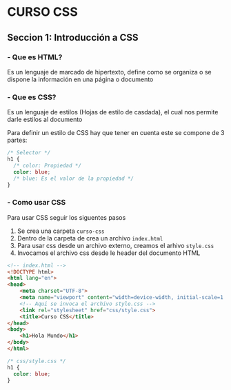 #  CURSO CSS

## Seccion 1: Introducción a CSS

### - Que es HTML?

Es un lenguaje de marcado de hipertexto, define como se organiza o se dispone la información en una página o documento

### - Que es CSS?

Es un lenguaje de estilos (Hojas de estilo de casdada), el cual nos permite darle estilos al documento

Para definir un estilo de CSS hay que tener en cuenta este se compone de 3 partes:

```css
/* Selector */
h1 {
  /* color: Propiedad */
  color: blue;
  /* blue: Es el valor de la propiedad */
}
```

### - Como usar CSS

Para usar CSS seguir los siguentes pasos

1. Se crea una carpeta `curso-css`
2. Dentro de la carpeta de crea un archivo `index.html`
3. Para usar css desde un archivo externo, creamos el arhivo `style.css`
4. Invocamos el archivo css desde le header del documento HTML

```html
<!-- index.html -->
<!DOCTYPE html>
<html lang="en">
<head>
    <meta charset="UTF-8">
    <meta name="viewport" content="width=device-width, initial-scale=1.0">
    <!-- Aqui se invoca el archivo style.css -->
    <link rel="stylesheet" href="css/style.css">
    <title>Curso CSS</title>
</head>
<body>
    <h1>Hola Mundo</h1>
</body>
</html>
```

```css
/* css/style.css */
h1 {
  color: blue;
}
```
